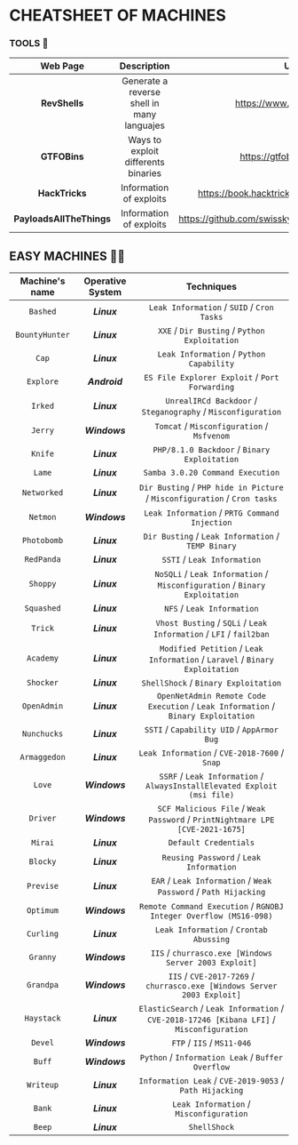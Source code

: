 # CHEATSHEET OF MACHINES



### TOOLS 🧰
| Web Page | Description | URL |
|:--------:|:-----------:|:---:|
| **RevShells** | Generate a reverse shell in many languajes | https://www.revshells.com/ |
| **GTFOBins** | Ways to exploit differents binaries | https://gtfobins.github.io/ |
| **HackTricks** | Information of exploits | https://book.hacktricks.xyz/welcome/readme |
| **PayloadsAllTheThings** | Information of exploits | https://github.com/swisskyrepo/PayloadsAllTheThings |



## EASY MACHINES 🐱‍💻

| Machine's name | Operative System | Techniques |
|:--------------:|:----------------:|:----------:|
|    `Bashed`    |    _**Linux**_   | `Leak Information` / `SUID` / `Cron Tasks` |
| `BountyHunter` |    _**Linux**_   | `XXE` / `Dir Busting` / `Python Exploitation`
|      `Cap`     |    _**Linux**_   |  `Leak Information` / `Python Capability` |
|    `Explore`   |   _**Android**_  |  `ES File Explorer Exploit` / `Port Forwarding` |
|     `Irked`    |    _**Linux**_   |  `UnrealIRCd Backdoor` / `Steganography` / `Misconfiguration` |
|     `Jerry`    |   _**Windows**_  |  `Tomcat` / `Misconfiguration` / `Msfvenom` |
|     `Knife`    |    _**Linux**_   |  `PHP/8.1.0 Backdoor` / `Binary Exploitation` |
|     `Lame`     |    _**Linux**_   |  `Samba 3.0.20 Command Execution` |
|   `Networked`  |    _**Linux**_   |  `Dir Busting` / `PHP hide in Picture` / `Misconfiguration` / `Cron tasks` |
|    `Netmon`    |   _**Windows**_  |  `Leak Information` / `PRTG Command Injection` |
|   `Photobomb`  |    _**Linux**_   |  `Dir Busting` / `Leak Information` / `TEMP Binary` |
|   `RedPanda`   |    _**Linux**_   |  `SSTI` / `Leak Information` |
|     `Shoppy`   |    _**Linux**_   |  `NoSQLi` / `Leak Information` / `Misconfiguration` / `Binary Exploitation` |
|   `Squashed`   |    _**Linux**_   |  `NFS` / `Leak Information` |
|     `Trick`    |    _**Linux**_   |  `Vhost Busting` / `SQLi` / `Leak Information` / `LFI` / `fail2ban` |
|    `Academy`   |    _**Linux**_   |  `Modified Petition` / `Leak Information` / `Laravel` / `Binary Exploitation` |
|    `Shocker`   |    _**Linux**_   |  `ShellShock` / `Binary Exploitation` |
|   `OpenAdmin`  |    _**Linux**_   |  `OpenNetAdmin Remote Code Execution` / `Leak Information` / `Binary Exploitation` |
|   `Nunchucks`  |    _**Linux**_   |  `SSTI` / `Capability UID` / `AppArmor Bug` |
|  `Armaggedon`  |    _**Linux**_   |  `Leak Information` / `CVE-2018-7600` / `Snap` |
|     `Love`     |   _**Windows**_  |  `SSRF` / `Leak Information` / `AlwaysInstallElevated Exploit (msi file)` |
|    `Driver`    |   _**Windows**_  |  `SCF Malicious File` / `Weak Password` / `PrintNightmare LPE [CVE-2021-1675]` |
|     `Mirai`    |    _**Linux**_   |  `Default Credentials` |
|    `Blocky`    |    _**Linux**_   |  `Reusing Password` / `Leak Information` |
|   `Previse`    |    _**Linux**_   |  `EAR` / `Leak Information` / `Weak Password` / `Path Hijacking` |
|   `Optimum`    |   _**Windows**_  |  `Remote Command Execution` / `RGNOBJ Integer Overflow (MS16-098)` |
|   `Curling`    |    _**Linux**_   |  `Leak Information` / `Crontab Abussing` |
|    `Granny`    |  _**Windows**_   |  `IIS` / `churrasco.exe [Windows Server 2003 Exploit]` |
|    `Grandpa`   |  _**Windows**_   |  `IIS` / `CVE-2017-7269` / `churrasco.exe [Windows Server 2003 Exploit]` |
|   `Haystack`   |    _**Linux**_   |  `ElasticSearch` / `Leak Information` / `CVE-2018-17246 [Kibana LFI]` / `Misconfiguration` |
|     `Devel`    |   _**Windows**_  |  `FTP` / `IIS` / `MS11-046` |
|     `Buff`     |   _**Windows**_  |  `Python` / `Information Leak` / `Buffer Overflow` |
|    `Writeup`   |    _**Linux**_   |  `Information Leak` / `CVE-2019-9053` / `Path Hijacking` |
|     `Bank`     |    _**Linux**_   |  `Leak Information` / `Misconfiguration` |
|     `Beep`     |    _**Linux**_   |  `ShellShock` |
